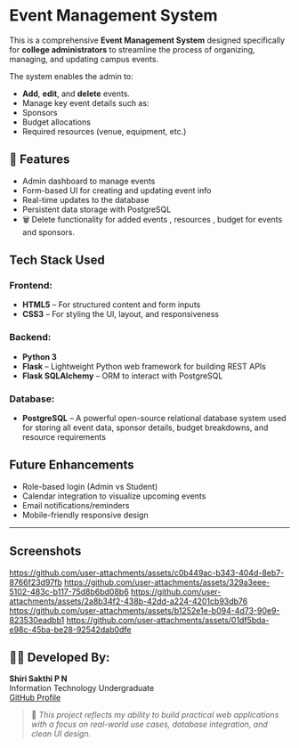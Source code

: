 #  Event Management System

This is a comprehensive **Event Management System** designed specifically for **college administrators** to streamline the process of organizing, managing, and updating campus events.

The system enables the admin to:
-  **Add**, **edit**, and **delete** events.
-  Manage key event details such as:
  - Sponsors
  - Budget allocations
  - Required resources (venue, equipment, etc.)


## 🚀 Features

-  Admin dashboard to manage events
-  Form-based UI for creating and updating event info
-  Real-time updates to the database
-  Persistent data storage with PostgreSQL
- 🗑 Delete functionality for added events , resources , budget for events and sponsors.

##  Tech Stack Used

###  Frontend:
- **HTML5** – For structured content and form inputs
- **CSS3** – For styling the UI, layout, and responsiveness

### Backend:
- **Python 3**
- **Flask** – Lightweight Python web framework for building REST APIs
- **Flask SQLAlchemy** – ORM to interact with PostgreSQL

### Database:
- **PostgreSQL** – A powerful open-source relational database system used for storing all event data, sponsor details, budget breakdowns, and resource requirements


##  Future Enhancements
-  Role-based login (Admin vs Student)
- Calendar integration to visualize upcoming events
- Email notifications/reminders
- Mobile-friendly responsive design

---

## Screenshots
https://github.com/user-attachments/assets/c0b449ac-b343-404d-8eb7-8766f23d97fb
https://github.com/user-attachments/assets/329a3eee-5102-483c-b117-75d8b6bd08b6
https://github.com/user-attachments/assets/2a8b34f2-438b-42dd-a224-4201cb93db76
https://github.com/user-attachments/assets/b1252e1e-b094-4d73-90e9-823530eadbb1
https://github.com/user-attachments/assets/01df5bda-e98c-45ba-be28-92542dab0dfe


## 🧑‍💻 Developed By:
**Shiri Sakthi P N**  
Information Technology Undergraduate  
[GitHub Profile](https://github.com/Shirisakthi-1106)

> 🔐 *This project reflects my ability to build practical web applications with a focus on real-world use cases, database integration, and clean UI design.*

